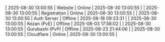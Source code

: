 | 2025-08-30 13:00:55 | Website | Online | 2025-08-30 13:00:55 |
| 2025-08-30 13:00:55 | Registration | Online | 2025-08-30 13:00:55 |
| 2025-08-30 13:00:55 | Auth Server | Offline | 2025-08-18 09:33:31 |
| 2025-08-30 13:00:55 | Kezan (PvE) | Offline | 2025-08-03 17:58:02 |
| 2025-08-30 13:00:55 | Gurubashi (PvP) | Offline | 2025-08-23 21:44:06 |
| 2025-08-30 13:00:55 | Cloudflare | Online | 2025-08-30 13:00:55 |
